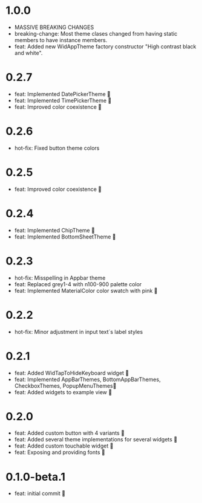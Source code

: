 # 1.0.0
- MASSIVE BREAKING CHANGES
- breaking-change: Most theme clases changed from having static members to have instance members.
- feat: Added new WidAppTheme factory constructor "High contrast black and white".

# 0.2.7
- feat: Implemented DatePickerTheme 🎉
- feat: Implemented TimePickerTheme 🎉
- feat: Improved color coexistence 🎉

# 0.2.6
- hot-fix: Fixed button theme colors

# 0.2.5
- feat: Improved color coexistence 🎉

# 0.2.4
- feat: Implemented ChipTheme 🎉
- feat: Implemented BottomSheetTheme 🎉

# 0.2.3
- hot-fix: Misspelling in Appbar theme
- feat: Replaced grey1-4 with n100-900 palette color
- feat: Implemented MaterialColor color swatch with pink 🎉

# 0.2.2
- hot-fix: Minor adjustment in input text´s label styles

# 0.2.1
- feat: Added WidTapToHideKeyboard widget 🎉
- feat: Implemented AppBarThemes, BottomAppBarThemes, CheckboxThemes, PopupMenuThemes🎉
- feat: Added widgets to example view 🎉
# 0.2.0

- feat: Added custom button with 4 variants 🎉
- feat: Added several theme implementations for several widgets 🎉
- feat: Added custom touchable widget 🎉
- feat: Exposing and providing fonts 🎉

# 0.1.0-beta.1

- feat: initial commit 🎉
